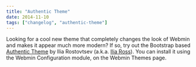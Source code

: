 ```yaml
---
title: "Authentic Theme"
date: 2014-11-10
tags: ["changelog", "authentic-theme"]
---
```


Looking for a cool new theme that completely changes the look of Webmin and makes it appear much more modern? If so, try out the Bootstrap based [Authentic Theme][1] by Ilia Rostovtsev (a.k.a. [Ilia Ross](/about/#developers)). You can install it using the Webmin Configuration module, on the Webmin Themes page.

  [1]: https://github.com/webmin/authentic-theme/commits/master
